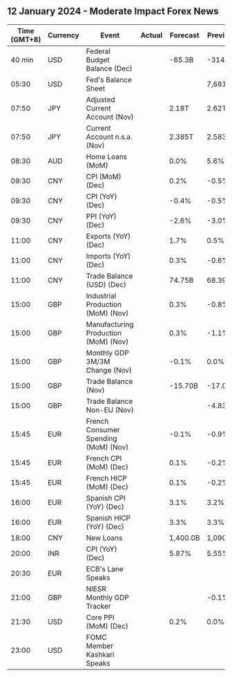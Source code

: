 ## 12 January 2024 - Moderate Impact Forex News

| Time (GMT+8) | Currency | Event | Actual | Forecast | Previous |
|------|----------|-------|--------|----------|----------|
| 40 min | USD | Federal Budget Balance (Dec) |  | -65.3B | -314.0B |
| 05:30 | USD | Fed's Balance Sheet |  |  | 7,681B |
| 07:50 | JPY | Adjusted Current Account (Nov) |  | 2.18T | 2.62T |
| 07:50 | JPY | Current Account n.s.a. (Nov) |  | 2.385T | 2.583T |
| 08:30 | AUD | Home Loans (MoM) |  | 0.0% | 5.6% |
| 09:30 | CNY | CPI (MoM) (Dec) |  | 0.2% | -0.5% |
| 09:30 | CNY | CPI (YoY) (Dec) |  | -0.4% | -0.5% |
| 09:30 | CNY | PPI (YoY) (Dec) |  | -2.6% | -3.0% |
| 11:00 | CNY | Exports (YoY) (Dec) |  | 1.7% | 0.5% |
| 11:00 | CNY | Imports (YoY) (Dec) |  | 0.3% | -0.6% |
| 11:00 | CNY | Trade Balance (USD) (Dec) |  | 74.75B | 68.39B |
| 15:00 | GBP | Industrial Production (MoM) (Nov) |  | 0.3% | -0.8% |
| 15:00 | GBP | Manufacturing Production (MoM) (Nov) |  | 0.3% | -1.1% |
| 15:00 | GBP | Monthly GDP 3M/3M Change (Nov) |  | -0.1% | 0.0% |
| 15:00 | GBP | Trade Balance (Nov) |  | -15.70B | -17.03B |
| 15:00 | GBP | Trade Balance Non-EU (Nov) |  |  | -4.83B |
| 15:45 | EUR | French Consumer Spending (MoM) (Nov) |  | -0.1% | -0.9% |
| 15:45 | EUR | French CPI (MoM) (Dec) |  | 0.1% | -0.2% |
| 15:45 | EUR | French HICP (MoM) (Dec) |  | 0.1% | -0.2% |
| 16:00 | EUR | Spanish CPI (YoY) (Dec) |  | 3.1% | 3.2% |
| 16:00 | EUR | Spanish HICP (YoY) (Dec) |  | 3.3% | 3.3% |
| 18:00 | CNY | New Loans |  | 1,400.0B | 1,090.0B |
| 20:00 | INR | CPI (YoY) (Dec) |  | 5.87% | 5.55% |
| 20:30 | EUR | ECB's Lane Speaks |  |  |  |
| 21:00 | GBP | NIESR Monthly GDP Tracker |  |  | -0.1% |
| 21:30 | USD | Core PPI (MoM) (Dec) |  | 0.2% | 0.0% |
| 23:00 | USD | FOMC Member Kashkari Speaks |  |  |  |
